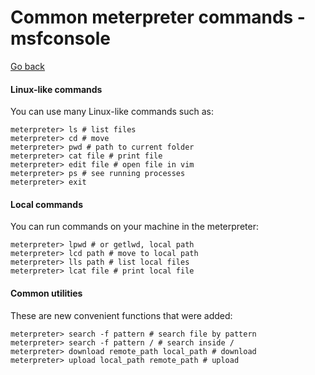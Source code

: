 # Common meterpreter commands - msfconsole

[Go back](../metasploit.md#meterpreter)

<div class="row row-cols-md-2"><div>

#### Linux-like commands

You can use many Linux-like commands such as:

```shell!
meterpreter> ls # list files
meterpreter> cd # move
meterpreter> pwd # path to current folder
meterpreter> cat file # print file
meterpreter> edit file # open file in vim
meterpreter> ps # see running processes
meterpreter> exit
```

#### Local commands

You can run commands on your machine in the meterpreter:

```shell!
meterpreter> lpwd # or getlwd, local path
meterpreter> lcd path # move to local path
meterpreter> lls path # list local files
meterpreter> lcat file # print local file
```
</div><div>

#### Common utilities

These are new convenient functions that were added:

```shell!
meterpreter> search -f pattern # search file by pattern
meterpreter> search -f pattern / # search inside /
meterpreter> download remote_path local_path # download
meterpreter> upload local_path remote_path # upload
```
</div></div>